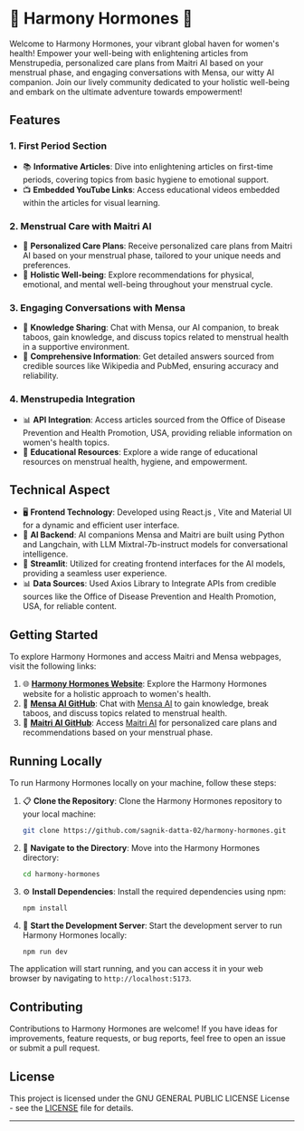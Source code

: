 

# 🌺 Harmony Hormones 🚀

Welcome to Harmony Hormones, your vibrant global haven for women's health! Empower your well-being with enlightening articles from Menstrupedia, personalized care plans from Maitri AI based on your menstrual phase, and engaging conversations with Mensa, our witty AI companion. Join our lively community dedicated to your holistic well-being and embark on the ultimate adventure towards empowerment!

## Features

### 1. First Period Section

- 📚 **Informative Articles**: Dive into enlightening articles on first-time periods, covering topics from basic hygiene to emotional support.
- 📺 **Embedded YouTube Links**: Access educational videos embedded within the articles for visual learning.

### 2. Menstrual Care with Maitri AI

- 🌸 **Personalized Care Plans**: Receive personalized care plans from Maitri AI based on your menstrual phase, tailored to your unique needs and preferences.
- 💖 **Holistic Well-being**: Explore recommendations for physical, emotional, and mental well-being throughout your menstrual cycle.

### 3. Engaging Conversations with Mensa

- 🧠 **Knowledge Sharing**: Chat with Mensa, our AI companion, to break taboos, gain knowledge, and discuss topics related to menstrual health in a supportive environment.
- 📝 **Comprehensive Information**: Get detailed answers sourced from credible sources like Wikipedia and PubMed, ensuring accuracy and reliability.

### 4. Menstrupedia Integration

- 📊 **API Integration**: Access articles sourced from the Office of Disease Prevention and Health Promotion, USA, providing reliable information on women's health topics.
- 📖 **Educational Resources**: Explore a wide range of educational resources on menstrual health, hygiene, and empowerment.

## Technical Aspect

- 🖥️ **Frontend Technology**: Developed using React.js , Vite and Material UI for a dynamic and efficient user interface.
- 🤖 **AI Backend**: AI companions Mensa and Maitri are built using Python and Langchain, with LLM Mixtral-7b-instruct models for conversational intelligence.
- 🎨 **Streamlit**: Utilized for creating frontend interfaces for the AI models, providing a seamless user experience.
- 📊 **Data Sources**: Used Axios Library to Integrate APIs from credible sources like the Office of Disease Prevention and Health Promotion, USA, for reliable content.

## Getting Started

To explore Harmony Hormones and access Maitri and Mensa webpages, visit the following links:

1. 🌐 **[Harmony Hormones Website](https://harmony-hormones.vercel.app/)**: Explore the Harmony Hormones website for a holistic approach to women's health.
2. 🌺 **[Mensa AI GitHub](https://github.com/sagnik-datta-02/Mensa)**: Chat with [Mensa AI](https://mensa-ai.streamlit.app/) to gain knowledge, break taboos, and discuss topics related to menstrual health.
3. 🧠 **[Maitri AI GitHub](https://github.com/sagnik-datta-02/Period-Care-Recommender)**: Access [Maitri AI](https://maitri-ai.streamlit.app/)  for personalized care plans and recommendations based on your menstrual phase.

## Running Locally

To run Harmony Hormones locally on your machine, follow these steps:

1. 📋 **Clone the Repository**: Clone the Harmony Hormones repository to your local machine:

   ```bash
   git clone https://github.com/sagnik-datta-02/harmony-hormones.git
   ```

2. 📁 **Navigate to the Directory**: Move into the Harmony Hormones directory:

   ```bash
   cd harmony-hormones
   ```

3. ⚙️ **Install Dependencies**: Install the required dependencies using npm:

   ```bash
   npm install
   ```

4. 🚀 **Start the Development Server**: Start the development server to run Harmony Hormones locally:

   ```bash
   npm run dev
   ```

The application will start running, and you can access it in your web browser by navigating to `http://localhost:5173`.

## Contributing

Contributions to Harmony Hormones are welcome! If you have ideas for improvements, feature requests, or bug reports, feel free to open an issue or submit a pull request.

## License

This project is licensed under the GNU GENERAL PUBLIC LICENSE License - see the [LICENSE](LICENSE) file for details.

---

